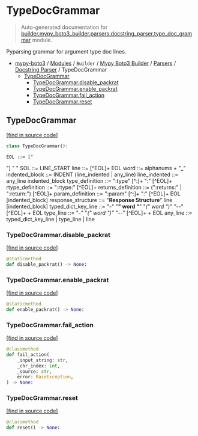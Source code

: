# TypeDocGrammar

> Auto-generated documentation for [builder.mypy_boto3_builder.parsers.docstring_parser.type_doc_grammar](https://github.com/vemel/mypy_boto3/blob/master/builder/mypy_boto3_builder/parsers/docstring_parser/type_doc_grammar.py) module.

Pyparsing grammar for argument type doc lines.

- [mypy-boto3](../../../../README.md#mypy_boto3) / [Modules](../../../../MODULES.md#mypy-boto3-modules) / `Builder` / [Mypy Boto3 Builder](../../index.md#mypy-boto3-builder) / [Parsers](../index.md#parsers) / [Docstring Parser](index.md#docstring-parser) / TypeDocGrammar
    - [TypeDocGrammar](#typedocgrammar)
        - [TypeDocGrammar.disable_packrat](#typedocgrammardisable_packrat)
        - [TypeDocGrammar.enable_packrat](#typedocgrammarenable_packrat)
        - [TypeDocGrammar.fail_action](#typedocgrammarfail_action)
        - [TypeDocGrammar.reset](#typedocgrammarreset)

## TypeDocGrammar

[[find in source code]](https://github.com/vemel/mypy_boto3/blob/master/builder/mypy_boto3_builder/parsers/docstring_parser/type_doc_grammar.py#L19)

```python
class TypeDocGrammar():
```

    EOL ::= [""] "
"
    SOL ::= LINE_START
    line ::= [^EOL]+ EOL
    word ::= alphanums + "_"
    indented_block ::= INDENT (line_indented | any_line)
    line_indented ::= any_line indented_block
    type_definition ::= ":type" [^:]+ ":" [^EOL]+
    rtype_definition ::= ":rtype:" [^EOL]+
    returns_definition ::= (":returns:" | ":return:") [^EOL]+
    param_definition ::= ":param" [^:]+ ":" [^EOL]+ EOL [indented_block]
    response_structure ::= "**Response Structure**" line [indented_block]
    typed_dict_key_line ::= "-" "**" word "**" "*(" word ")" "--*" [^EOL]+ + EOL
    type_line ::= "-" "*(" word ")" "--*" [^EOL]+ + EOL
    any_line ::= typed_dict_key_line | type_line | line

### TypeDocGrammar.disable_packrat

[[find in source code]](https://github.com/vemel/mypy_boto3/blob/master/builder/mypy_boto3_builder/parsers/docstring_parser/type_doc_grammar.py#L127)

```python
@staticmethod
def disable_packrat() -> None:
```

### TypeDocGrammar.enable_packrat

[[find in source code]](https://github.com/vemel/mypy_boto3/blob/master/builder/mypy_boto3_builder/parsers/docstring_parser/type_doc_grammar.py#L123)

```python
@staticmethod
def enable_packrat() -> None:
```

### TypeDocGrammar.fail_action

[[find in source code]](https://github.com/vemel/mypy_boto3/blob/master/builder/mypy_boto3_builder/parsers/docstring_parser/type_doc_grammar.py#L109)

```python
@classmethod
def fail_action(
    _input_string: str,
    _chr_index: int,
    _source: str,
    error: BaseException,
) -> None:
```

### TypeDocGrammar.reset

[[find in source code]](https://github.com/vemel/mypy_boto3/blob/master/builder/mypy_boto3_builder/parsers/docstring_parser/type_doc_grammar.py#L116)

```python
@classmethod
def reset() -> None:
```
